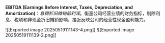 **EBITDA (Earnings Before Interest, Taxes, Depreciation, and Amortization)**：_息税折旧摊销前利润_。衡量公司经营业绩的财务指标，剔除利息、税项和非现金折旧摊销影响，接近反映公司的经营性现金盈利能力。

![[Exported image 20250519111143-4.png]]
![[Exported image 20250519111139-2.png]]
